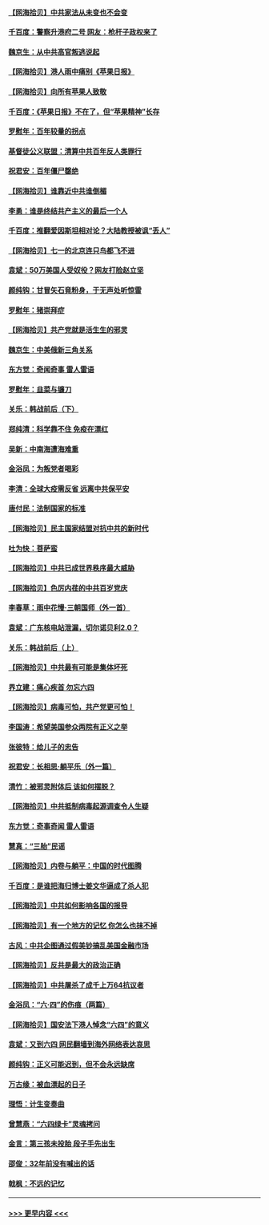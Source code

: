 #### [【网海拾贝】中共家法从未变也不会变](../pages/nsc993/n13050366.md?t=06272302) 
#### [千百度：警察升港府二号 网友：枪杆子政权来了](../pages/nsc993/n13050261.md?t=06272302) 
#### [魏京生：从中共高官叛逃说起](../pages/nsc993/n13048997.md?t=06272302) 
#### [【网海拾贝】港人雨中痛别《苹果日报》](../pages/nsc993/n13048941.md?t=06272302) 
#### [【网海拾贝】向所有苹果人致敬](../pages/nsc993/n13046795.md?t=06272302) 
#### [千百度：《苹果日报》不在了，但“苹果精神”长存](../pages/nsc993/n13046703.md?t=06272302) 
#### [罗慰年：百年较量的拐点](../pages/nsc993/n13046542.md?t=06272302) 
#### [基督徒公义联盟：清算中共百年反人类罪行](../pages/nsc993/n13046499.md?t=06272302) 
#### [祝君安：百年僵尸罄绝](../pages/nsc993/n13045595.md?t=06272302) 
#### [【网海拾贝】谁靠近中共谁倒楣](../pages/nsc993/n13044667.md?t=06272302) 
#### [李勇：谁是终结共产主义的最后一个人](../pages/nsc993/n13044397.md?t=06272302) 
#### [千百度：推翻爱因斯坦相对论？大陆教授被讽“丢人”](../pages/nsc993/n13043908.md?t=06272302) 
#### [【网海拾贝】七一的北京连只鸟都飞不进](../pages/nsc993/n13041377.md?t=06272302) 
#### [袁斌：50万美国人受奴役？网友打脸赵立坚](../pages/nsc993/n13041330.md?t=06272302) 
#### [颜纯钩：甘冒矢石竟粉身，于无声处听惊雷](../pages/nsc993/n13041140.md?t=06272302) 
#### [罗慰年：猪崇拜症](../pages/nsc993/n13041071.md?t=06272302) 
#### [【网海拾贝】共产党就是活生生的邪灵](../pages/nsc993/n13036627.md?t=06272302) 
#### [魏京生：中美俄新三角关系](../pages/nsc993/n13035986.md?t=06272302) 
#### [东方觉：奇闻奇事 雷人雷语](../pages/nsc993/n13035878.md?t=06272302) 
#### [罗慰年：韭菜与镰刀](../pages/nsc993/n13034374.md?t=06272302) 
#### [关乐：韩战前后（下）](../pages/nsc993/n13034113.md?t=06272302) 
#### [郑纯清：科学靠不住 免疫在漂红](../pages/nsc993/n13034093.md?t=06272302) 
#### [吴新：中南海遭海难重](../pages/nsc993/n13034084.md?t=06272302) 
#### [金浴凤：为叛党者喝彩](../pages/nsc993/n13034058.md?t=06272302) 
#### [李清：全球大疫需反省 远离中共保平安](../pages/nsc993/n13033784.md?t=06272302) 
#### [唐付民：法制国家的标准](../pages/nsc993/n13032944.md?t=06272302) 
#### [【网海拾贝】民主国家结盟对抗中共的新时代](../pages/nsc993/n13031717.md?t=06272302) 
#### [吐为快：菩萨蛮](../pages/nsc993/n13030033.md?t=06272302) 
#### [【网海拾贝】中共已成世界秩序最大威胁](../pages/nsc993/n13028138.md?t=06272302) 
#### [【网海拾贝】色厉内荏的中共百岁党庆](../pages/nsc993/n13025582.md?t=06272302) 
#### [李春草：雨中花慢‧三朝国师（外一首）](../pages/nsc993/n13025567.md?t=06272302) 
#### [袁斌：广东核电站泄漏，切尔诺贝利2.0？](../pages/nsc993/n13025475.md?t=06272302) 
#### [关乐：韩战前后（上）](../pages/nsc993/n13025387.md?t=06272302) 
#### [【网海拾贝】中共最有可能是集体坏死](../pages/nsc993/n13023101.md?t=06272302) 
#### [界立建：痛心疾首 勿忘六四](../pages/nsc993/n13022339.md?t=06272302) 
#### [【网海拾贝】病毒可怕，共产党更可怕！](../pages/nsc993/n13020728.md?t=06272302) 
#### [李国涛：希望美国参众两院有正义之举](../pages/nsc993/n13020674.md?t=06272302) 
#### [张彼特：给儿子的忠告](../pages/nsc993/n13018934.md?t=06272302) 
#### [祝君安：长相思‧躺平乐（外一篇）](../pages/nsc993/n13018923.md?t=06272302) 
#### [清竹：被邪灵附体后 该如何摆脱？](../pages/nsc993/n13018877.md?t=06272302) 
#### [【网海拾贝】中共抵制病毒起源调查令人生疑](../pages/nsc993/n13017785.md?t=06272302) 
#### [东方觉：奇事奇闻 雷人雷语](../pages/nsc993/n13017577.md?t=06272302) 
#### [慧真：“三胎”民谣](../pages/nsc993/n13017394.md?t=06272302) 
#### [【网海拾贝】内卷与躺平：中国的时代图腾](../pages/nsc993/n13016128.md?t=06272302) 
#### [千百度：是谁把海归博士姜文华逼成了杀人犯](../pages/nsc993/n13015218.md?t=06272302) 
#### [【网海拾贝】中共如何影响各国的报导](../pages/nsc993/n13012599.md?t=06272302) 
#### [【网海拾贝】有一个地方的记忆 你怎么也抹不掉](../pages/nsc993/n13009802.md?t=06272302) 
#### [古风：中共企图通过假美钞搞乱美国金融市场](../pages/nsc993/n13009626.md?t=06272302) 
#### [【网海拾贝】反共是最大的政治正确](../pages/nsc993/n13007051.md?t=06272302) 
#### [【网海拾贝】中共屠杀了成千上万64抗议者](../pages/nsc993/n13002713.md?t=06272302) 
#### [金浴凤：“六·四”的伤痕（两篇）](../pages/nsc993/n13001719.md?t=06272302) 
#### [【网海拾贝】国安法下港人悼念“六四”的意义](../pages/nsc993/n13001039.md?t=06272302) 
#### [袁斌：又到六四 网民翻墙到海外网络表达哀思](../pages/nsc993/n13000995.md?t=06272302) 
#### [颜纯钩：正义可能迟到，但不会永远缺席](../pages/nsc993/n13000920.md?t=06272302) 
#### [万古缘：被血漂起的日子](../pages/nsc993/n13000914.md?t=06272302) 
#### [理悟：计生变奏曲](../pages/nsc993/n13000414.md?t=06272302) 
#### [曾慧燕：“六四绿卡”灵魂拷问](../pages/nsc993/n13000277.md?t=06272302) 
#### [金言：第三孩未投胎 段子手先出生](../pages/nsc993/n13000215.md?t=06272302) 
#### [邵俊：32年前没有喊出的话](../pages/nsc993/n13000181.md?t=06272302) 
#### [戟枫：不远的记忆](../pages/nsc993/n13000121.md?t=06272302) 

----
#### [ >>> 更早内容 <<< ](../indexes/nsc993-earlier.md)
